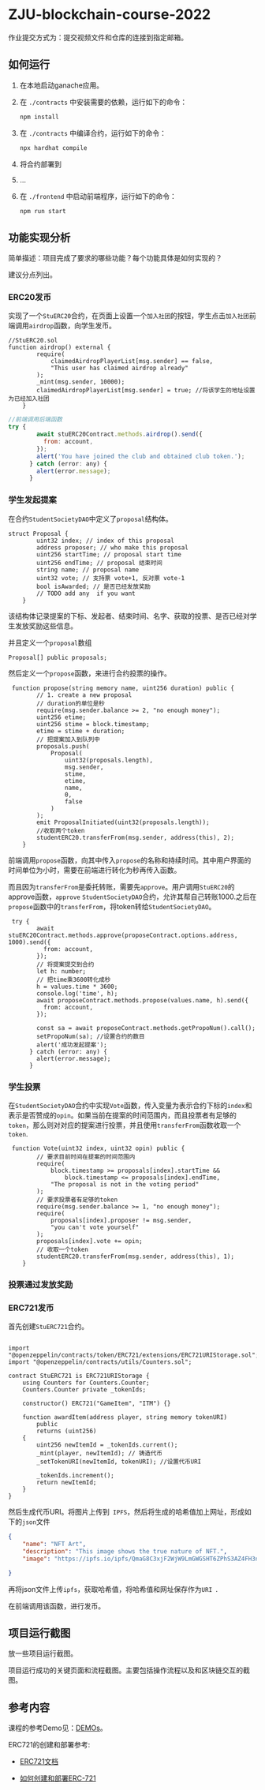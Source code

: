 # ZJU-blockchain-course-2022

作业提交方式为：提交视频文件和仓库的连接到指定邮箱。

## 如何运行

1. 在本地启动ganache应用。

2. 在 `./contracts` 中安装需要的依赖，运行如下的命令：
    ```bash
    npm install
    ```
3. 在 `./contracts` 中编译合约，运行如下的命令：
    ```bash
    npx hardhat compile
    ```
4. 将合约部署到
5. ...
6. 在 `./frontend` 中启动前端程序，运行如下的命令：
    ```bash
    npm run start
    ```

## 功能实现分析

简单描述：项目完成了要求的哪些功能？每个功能具体是如何实现的？

建议分点列出。

### ERC20发币

实现了一个`StuERC20`合约，在页面上设置一个`加入社团`的按钮，学生点击`加入社团`前端调用`airdrop`函数，向学生发币。

```solidity
//StuERC20.sol
function airdrop() external {
        require(
            claimedAirdropPlayerList[msg.sender] == false,
            "This user has claimed airdrop already"
        );
        _mint(msg.sender, 10000);
        claimedAirdropPlayerList[msg.sender] = true; //将该学生的地址设置为已经加入社团
    }
```

```javascript
//前端调用后端函数
try {
        await stuERC20Contract.methods.airdrop().send({
          from: account,
        });
        alert('You have joined the club and obtained club token.');
      } catch (error: any) {
        alert(error.message);
      }
```



### 学生发起提案

在合约`StudentSocietyDAO`中定义了`proposal`结构体。

```solidity
struct Proposal {
        uint32 index; // index of this proposal
        address proposer; // who make this proposal
        uint256 startTime; // proposal start time
        uint256 endTime; // proposal 结束时间
        string name; // proposal name
        uint32 vote; // 支持票 vote+1, 反对票 vote-1
        bool isAwarded; // 是否已经发放奖励
        // TODO add any  if you want
    }
```

该结构体记录提案的下标、发起者、结束时间、名字、获取的投票、是否已经对学生发放奖励这些信息。

并且定义一个`proposal`数组

```solidity
Proposal[] public proposals; 
```

然后定义一个`propose`函数，来进行合约投票的操作。

```solidity
 function propose(string memory name, uint256 duration) public {
        // 1. create a new proposal
        // duration的单位是秒
        require(msg.sender.balance >= 2, "no enough money");
        uint256 etime;
        uint256 stime = block.timestamp;
        etime = stime + duration;
        // 把提案加入到队列中
        proposals.push(
            Proposal(
                uint32(proposals.length),
                msg.sender,
                stime,
                etime,
                name,
                0,
                false
            )
        );
        emit ProposalInitiated(uint32(proposals.length));
        //收取两个token
        studentERC20.transferFrom(msg.sender, address(this), 2);
    }
```

前端调用`propose`函数，向其中传入`propose`的名称和持续时间。其中用户界面的时间单位为小时，需要在前端进行转化为秒再传入函数。

而且因为`transferFrom`是委托转账，需要先`approve`。用户调用`StuERC20`的approve函数，`approve` `StudentSocietyDAO`合约，允许其帮自己转账1000.之后在`propose`函数中的`transferFrom`，将token转给`StudentSocietyDAO`。

```solidity
 try {
        await stuERC20Contract.methods.approve(proposeContract.options.address, 1000).send({
          from: account,
        });
        // 将提案提交到合约
        let h: number;
        // 把time乘3600转化成秒 
        h = values.time * 3600;
        console.log('time', h);
        await proposeContract.methods.propose(values.name, h).send({
          from: account,
        });

        const sa = await proposeContract.methods.getPropoNum().call();
        setPropoNum(sa); //设置合约的数目
        alert('成功发起提案');
      } catch (error: any) {
        alert(error.message);
      }
```



### 学生投票

在`StudentSocietyDAO`合约中实现`Vote`函数，传入变量为表示合约下标的`index`和表示是否赞成的`opin`。如果当前在提案的时间范围内，而且投票者有足够的`token`，那么则对对应的提案进行投票，并且使用`transferFrom`函数收取一个`token`.

```solidity
 function Vote(uint32 index, uint32 opin) public {
        // 要求目前时间在提案的时间范围内
        require(
            block.timestamp >= proposals[index].startTime &&
                block.timestamp <= proposals[index].endTime,
            "The proposal is not in the voting period"
        );
        // 要求投票者有足够的token
        require(msg.sender.balance >= 1, "no enough money");
        require(
            proposals[index].proposer != msg.sender,
            "you can't vote yourself"
        );
        proposals[index].vote += opin;
        // 收取一个token
        studentERC20.transferFrom(msg.sender, address(this), 1);
    }
```

### 投票通过发放奖励



### ERC721发币

首先创建`StuERC721`合约。

```solidity

import "@openzeppelin/contracts/token/ERC721/extensions/ERC721URIStorage.sol";
import "@openzeppelin/contracts/utils/Counters.sol";

contract StuERC721 is ERC721URIStorage {
    using Counters for Counters.Counter;
    Counters.Counter private _tokenIds;

    constructor() ERC721("GameItem", "ITM") {}

    function awardItem(address player, string memory tokenURI)
        public
        returns (uint256)
    {
        uint256 newItemId = _tokenIds.current();
        _mint(player, newItemId); // 铸造代币
        _setTokenURI(newItemId, tokenURI); //设置代币URI

        _tokenIds.increment();
        return newItemId;
    }
}

```

然后生成代币URI。将图片上传到` IPFS`，然后将生成的哈希值加上网址，形成如下的`json`文件

```json
{
    "name": "NFT Art",
    "description": "This image shows the true nature of NFT.",
    "image": "https://ipfs.io/ipfs/QmaG8C3xjF2WjW9LmGWGSHT6ZPhS3AZ4FH3n21wuTccdPb",

}
```

再将json文件上传`ipfs`，获取哈希值，将哈希值和网址保存作为`URI `.

在前端调用该函数，进行发币。

## 项目运行截图

放一些项目运行截图。

项目运行成功的关键页面和流程截图。主要包括操作流程以及和区块链交互的截图。

## 参考内容

课程的参考Demo见：[DEMOs](https://github.com/LBruyne/blockchain-course-demos)。

ERC721的创建和部署参考:

+ [ERC721文档](https://docs.openzeppelin.com/contracts/4.x/api/token/erc721)

+ [如何创建和部署ERC-721](https://cloud.tencent.com/developer/article/1808621)
